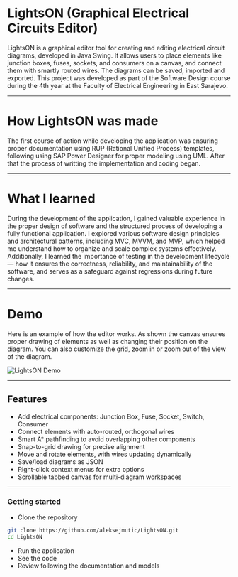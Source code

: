 #  LightsON (Graphical Electrical Circuits Editor)

LightsON is a graphical editor tool for creating and editing electrical circuit diagrams, developed in Java Swing. It allows users to place elements like junction boxes, fuses, sockets, and consumers on a canvas, and connect them with smartly routed wires. The diagrams can be saved, imported and exported.
This project was developed as part of the Software Design course during the 4th year at the Faculty of Electrical Engineering in East Sarajevo.

---

#  How LightsON was made

The first course of action while developing the application was ensuring proper documentation using RUP (Rational Unified Process) templates, following using SAP Power Designer for proper modeling using UML. After that the process of writting the implementation and coding began. 

---

#  What I learned

During the development of the application, I gained valuable experience in the proper design of software and the structured process of developing a fully functional application. I explored various software design principles and architectural patterns, including MVC, MVVM, and MVP, which helped me understand how to organize and scale complex systems effectively. Additionally, I learned the importance of testing in the development lifecycle — how it ensures the correctness, reliability, and maintainability of the software, and serves as a safeguard against regressions during future changes. 

---

#  Demo

Here is an example of how the editor works. As shown the canvas ensures proper drawing of elements as well as changing their position on the diagram. You can also customize the grid, zoom in or zoom out of the view of the diagram. 

![LightsON Demo](https://i.imgur.com/fzejEQU.gif)

---

##  Features

-  Add electrical components: Junction Box, Fuse, Socket, Switch, Consumer
-  Connect elements with auto-routed, orthogonal wires
-  Smart A* pathfinding to avoid overlapping other components
-  Snap-to-grid drawing for precise alignment
-  Move and rotate elements, with wires updating dynamically
-  Save/load diagrams as JSON
-  Right-click context menus for extra options
-  Scrollable tabbed canvas for multi-diagram workspaces

---

### Getting started
-  Clone the repository
```bash
git clone https://github.com/aleksejmutic/LightsON.git
cd LightsON
```
-  Run the application
-  See the code
-  Review following the documentation and models 



